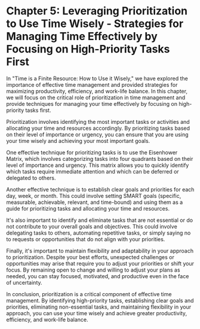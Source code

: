 Chapter 5: Leveraging Prioritization to Use Time Wisely - Strategies for Managing Time Effectively by Focusing on High-Priority Tasks First
===========================================================================================================================================

In "Time is a Finite Resource: How to Use it Wisely," we have explored the importance of effective time management and provided strategies for maximizing productivity, efficiency, and work-life balance. In this chapter, we will focus on the critical role of prioritization in time management and provide techniques for managing your time effectively by focusing on high-priority tasks first.

Prioritization involves identifying the most important tasks or activities and allocating your time and resources accordingly. By prioritizing tasks based on their level of importance or urgency, you can ensure that you are using your time wisely and achieving your most important goals.

One effective technique for prioritizing tasks is to use the Eisenhower Matrix, which involves categorizing tasks into four quadrants based on their level of importance and urgency. This matrix allows you to quickly identify which tasks require immediate attention and which can be deferred or delegated to others.

Another effective technique is to establish clear goals and priorities for each day, week, or month. This could involve setting SMART goals (specific, measurable, achievable, relevant, and time-bound) and using them as a guide for prioritizing tasks and allocating your time and resources.

It's also important to identify and eliminate tasks that are not essential or do not contribute to your overall goals and objectives. This could involve delegating tasks to others, automating repetitive tasks, or simply saying no to requests or opportunities that do not align with your priorities.

Finally, it's important to maintain flexibility and adaptability in your approach to prioritization. Despite your best efforts, unexpected challenges or opportunities may arise that require you to adjust your priorities or shift your focus. By remaining open to change and willing to adjust your plans as needed, you can stay focused, motivated, and productive even in the face of uncertainty.

In conclusion, prioritization is a critical component of effective time management. By identifying high-priority tasks, establishing clear goals and priorities, eliminating non-essential tasks, and maintaining flexibility in your approach, you can use your time wisely and achieve greater productivity, efficiency, and work-life balance.
